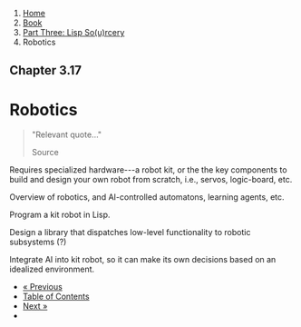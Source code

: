 <ol class="breadcrumb">
  <li><a href="/">Home</a></li>
  <li><a href="/book/">Book</a></li>
  <li><a href="/book/3-0-0-overview/">Part Three: Lisp So(u)rcery</a></li>
  <li class="active">Robotics</li>
</ol>

## Chapter 3.17

# Robotics

> "Relevant quote..."
> <footer>Source</footer>

Requires specialized hardware---a robot kit, or the the key components to build and design your own robot from scratch, i.e., servos, logic-board, etc.

Overview of robotics, and AI-controlled automatons, learning agents, etc.

Program a kit robot in Lisp.

Design a library that dispatches low-level functionality to robotic subsystems (?)

Integrate AI into kit robot, so it can make its own decisions based on an idealized environment.

<ul class="pager">
  <li class="previous"><a href="/book/3-16-0-ai/">&laquo; Previous</a></li>
  <li><a href="/book/">Table of Contents</a></li>
  <li class="next"><a href="/book/3-18-0-space-tech/">Next &raquo;</a><li>
</ul>
